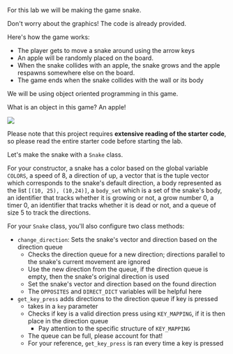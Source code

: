 <!--title={Snake Part 1}-->

<!--badges={Software Engineering:180,Python:300,Tinkerer:149}-->

<!--concepts={class_method.mdx, class_variables.mdx, WhileLoops.mdx, IfStatements.mdx, Tuples.mdx, Dictionaries.mdx, invoke_init.mdx, ForLoops.mdx, IndexingLists.mdx}-->

For this lab we will be making the game snake.

Don't worry about the graphics! The code is already provided.

Here's how the game works:

- The player gets to move a snake around using the arrow keys
- An apple will be randomly placed on the board.
- When the snake collides with an apple, the snake grows and the apple respawns somewhere else on the board.
- The game ends when the snake collides with the wall or its body

We will be using object oriented programming in this game.

What is an object in this game? An apple!

<img src="https://images.pexels.com/photos/106690/pexels-photo-106690.jpeg?auto=compress&cs=tinysrgb&dpr=2&h=650&w=940">

Please note that this project requires **extensive reading of the starter code**, so please read the entire starter code before starting the lab.

Let's make the snake with a `Snake` class.

For your constructor, a snake has a color based on the global variable `COLORS`, a speed of 8, a direction of up, a vector that is the tuple vector which corresponds to the snake's default direction, a body represented as the list `[(10, 25), (10,24)]`, a `body_set` which is a set of the snake's body, an identifier that tracks whether it is growing or not, a grow number 0, a timer 0, an identifier that tracks whether it is dead or not, and a queue of size 5 to track the directions.

For your `Snake` class, you'll also configure two class methods:

* `change_direction`: Sets the snake's vector and direction based on the direction queue
  * Checks the direction queue for a new direction; directions parallel to the snake's current movement are ignored
  * Use the new direction from the queue, if the direction queue is empty, then the snake's original direction is used
  * Set the snake's vector and direction based on the found direction
  * The `OPPOSITES` and `DIRECT_DICT` variables will be helpful here
* `get_key_press` adds directions to the direction queue if key is pressed
  * takes in a `key` parameter
  * Checks if key is a valid direction press using `KEY_MAPPING`, if it is then place in the direction queue
    * Pay attention to the specific structure of `KEY_MAPPING`
  * The queue can be full, please account for that!
  * For your reference, `get_key_press` is ran every time a key is pressed





